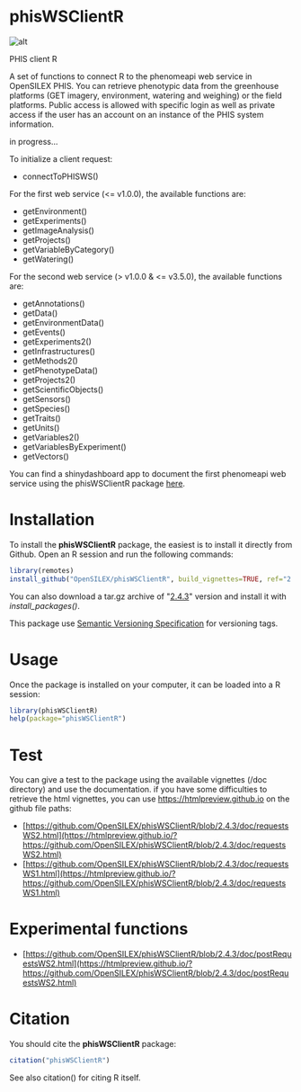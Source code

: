 # phisWSClientR

 ![alt](https://shields.io/badge/R%20tested%20versions-3.4%20--%204.0.2-blue)

PHIS client R 

A set of functions to connect R to the phenomeapi web service in OpenSILEX PHIS. You can retrieve phenotypic data from the greenhouse platforms (GET imagery, environment, watering and weighing) or the field platforms. Public access is allowed with specific login as well as private access if the user has an account on an instance of the PHIS system information.

in progress...

To initialize a client request:

- connectToPHISWS()

For the first web service (<= v1.0.0), the available functions are:

- getEnvironment()
- getExperiments()
- getImageAnalysis()
- getProjects()
- getVariableByCategory()
- getWatering()

For the second web service (> v1.0.0 & <= v3.5.0), the available functions are:

- getAnnotations()
- getData()
- getEnvironmentData()
- getEvents()
- getExperiments2()
- getInfrastructures()
- getMethods2()
- getPhenotypeData()
- getProjects2()
- getScientificObjects()
- getSensors()
- getSpecies()
- getTraits()
- getUnits()
- getVariables2()
- getVariablesByExperiment()
- getVectors()

You can find a shinydashboard app to document the first phenomeapi web service using the phisWSClientR package [here](https://github.com/sanchezi/docAppPhisWSClientR).

# Installation

To install the **phisWSClientR** package, the easiest is to install it directly from Github. Open an R session and run the following commands:

```R
library(remotes)
install_github("OpenSILEX/phisWSClientR", build_vignettes=TRUE, ref="2.4.3")
```

You can also download a tar.gz archive of "[2.4.3](https://github.com/OpenSILEX/phisWSClientR/tree/2.4.3)" version and install it with _install_packages()_.

This package use [Semantic Versioning Specification](https://semver.org/) for versioning tags.

# Usage

Once the package is installed on your computer, it can be loaded into a R session:

```R
library(phisWSClientR)
help(package="phisWSClientR")
```

# Test

You can give a test to the package using the available vignettes (/doc directory) and use the documentation. if you have some difficulties to retrieve the html vignettes, you can use https://htmlpreview.github.io on the github file paths:

- [https://github.com/OpenSILEX/phisWSClientR/blob/2.4.3/doc/requestsWS2.html](https://htmlpreview.github.io/?https://github.com/OpenSILEX/phisWSClientR/blob/2.4.3/doc/requestsWS2.html)
- [https://github.com/OpenSILEX/phisWSClientR/blob/2.4.3/doc/requestsWS1.html](https://htmlpreview.github.io/?https://github.com/OpenSILEX/phisWSClientR/blob/2.4.3/doc/requestsWS1.html)

# Experimental functions

- [https://github.com/OpenSILEX/phisWSClientR/blob/2.4.3/doc/postRequestsWS2.html](https://htmlpreview.github.io/?https://github.com/OpenSILEX/phisWSClientR/blob/2.4.3/doc/postRequestsWS2.html)

# Citation

You should cite the **phisWSClientR** package:

```R
citation("phisWSClientR")
```

See also citation() for citing R itself.
